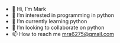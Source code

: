 - 👋 Hi, I’m Mark
- 👀 I’m interested in programming in python
- 🌱 I’m currently learning python
- 💞️ I’m looking to collaborate on python
- 📫 How to reach me mra6275@gmail.com

<!---
mra6275/mra6275 is a ✨ special ✨ repository because its `README.md` (this file) appears on your GitHub profile.
You can click the Preview link to take a look at your changes.
--->
